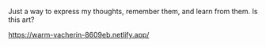 Just a way to express my thoughts, remember them, and learn from them. Is this art?

https://warm-vacherin-8609eb.netlify.app/
